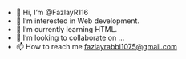 - 👋 Hi, I’m @FazlayR116
- 👀 I’m interested in Web development.
- 🌱 I’m currently learning HTML.
- 💞️ I’m looking to collaborate on ...
- 📫 How to reach me fazlayrabbi1075@gmail.com

<!---
FazlayR116/FazlayR116 is a ✨ special ✨ repository because its `README.md` (this file) appears on your GitHub profile.
You can click the Preview link to take a look at your changes.
--->
